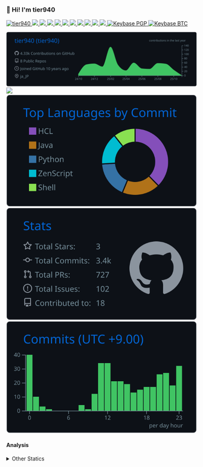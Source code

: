 ### 👋 Hi! I'm tier940

<p align="left"> 
  <a href="https://github.com/tier940/tier940/">
    <img src="https://komarev.com/ghpvc/?username=tier940" alt="tier940" />
  </a>
  <a href="http://twitter.com/tier940">
    <img height="20" src="https://img.shields.io/twitter/follow/tier940?label=Twitter&logo=twitter&style=flat" />
  </a>
  <a href="https://github.com/tier940">
    <img height="20" src="https://img.shields.io/github/followers/tier940?label=follow&logo=github&style=flat" />
  </a>
  <a href="https://www.reddit.com/user/tier940">
    <img height="20" src="https://img.shields.io/reddit/user-karma/combined/tier940?label=Reddit&logo=reddit&style=flat" />
  </a>
  <a href="https://stackoverflow.com/users/17317833/tier940">
    <img height="20" src="https://img.shields.io/stackexchange/stackoverflow/r/17317833?label=StackOverflow&logo=stack-overflow&style=flat" />
  </a>
  <a href="https://zenn.dev/tier940">
    <img height="20" src="https://zenn.badge.nikaera.com/s/tier940/likes" />
  </a>
  <a href="https://zenn.dev/tier940">
    <img height="20" src="https://zenn.badge.nikaera.com/s/tier940/followers" />
  </a>
  <a href="https://zenn.dev/tier940">
    <img height="20" src="https://zenn.badge.nikaera.com/s/tier940/articles" />
  </a>
  <a href="http://qiita.com/tier940">
    <img height="20" src="https://qiita-badge.apiapi.app/s/tier940/posts.svg" />
  </a>
  <a href="http://qiita.com/tier940">
    <img height="20" src="https://qiita-badge.apiapi.app/s/tier940/contributions.svg" />
  </a>
  <a href="https://github.com/tier940/tier940/">
    <img height="20" src="https://github.com/tier940/tier940/actions/workflows/main.yml/badge.svg" />
  </a>
  <a href="https://keybase.io/tier940">
    <img alt="Keybase PGP" src="https://img.shields.io/keybase/pgp/tier940">
  </a>
  <a href="https://keybase.io/tier940">
    <img alt="Keybase BTC" src="https://img.shields.io/keybase/btc/tier940">
  </a>
</p>

[![](https://raw.githubusercontent.com/tier940/tier940/main/profile-summary-card-output/github_dark/0-profile-details.svg)](https://github.com/vn7n24fzkq/github-profile-summary-cards)
[![](https://raw.githubusercontent.com/tier940/tier940/main/profile-summary-card-output/github_dark/1-repos-per-language.svg)](https://github.com/vn7n24fzkq/github-profile-summary-cards) [![](https://raw.githubusercontent.com/tier940/tier940/main/profile-summary-card-output/github_dark/2-most-commit-language.svg)](https://github.com/vn7n24fzkq/github-profile-summary-cards)
[![](https://raw.githubusercontent.com/tier940/tier940/main/profile-summary-card-output/github_dark/3-stats.svg)](https://github.com/vn7n24fzkq/github-profile-summary-cards) [![](https://raw.githubusercontent.com/tier940/tier940/main/profile-summary-card-output/github_dark/4-productive-time.svg)](https://github.com/vn7n24fzkq/github-profile-summary-cards)


#### Analysis
<!-- <img height="150" src="https://github.com/tier940/tier940/blob/master/images/stat.svg" alt="Alternative Text"/> -->

<details>
  <summary>Other Statics</summary>
  <!--START_SECTION:waka-->
![Code Time](http://img.shields.io/badge/Code%20Time-4%2C484%20hrs%2057%20mins-blue)

**🐱 My GitHub Data** 

> 📦 35.5 kB Used in GitHub's Storage 
 > 
> 💼 Opted to Hire
 > 
> 📜 8 Public Repositories 
 > 
> 🔑 5 Private Repositories 
 > 
**I'm an Early 🐤** 

```text
🌞 Morning                3044 commits        ████░░░░░░░░░░░░░░░░░░░░░   16.66 % 
🌆 Daytime                6564 commits        █████████░░░░░░░░░░░░░░░░   35.92 % 
🌃 Evening                6747 commits        █████████░░░░░░░░░░░░░░░░   36.93 % 
🌙 Night                  1917 commits        ███░░░░░░░░░░░░░░░░░░░░░░   10.49 % 
```
📅 **I'm Most Productive on Sunday** 

```text
Monday                   1861 commits        ███░░░░░░░░░░░░░░░░░░░░░░   10.18 % 
Tuesday                  2953 commits        ████░░░░░░░░░░░░░░░░░░░░░   16.16 % 
Wednesday                2307 commits        ███░░░░░░░░░░░░░░░░░░░░░░   12.63 % 
Thursday                 1835 commits        ███░░░░░░░░░░░░░░░░░░░░░░   10.04 % 
Friday                   2569 commits        ████░░░░░░░░░░░░░░░░░░░░░   14.06 % 
Saturday                 3366 commits        █████░░░░░░░░░░░░░░░░░░░░   18.42 % 
Sunday                   3381 commits        █████░░░░░░░░░░░░░░░░░░░░   18.50 % 
```


📊 **This Week I Spent My Time On** 

```text
🕑︎ Time Zone: Asia/Tokyo

💬 Programming Languages: 
Other                    26 hrs 32 mins      ██████████████████████░░░   86.70 % 
Java                     1 hr 56 mins        ██░░░░░░░░░░░░░░░░░░░░░░░   06.36 % 
Markdown                 1 hr 18 mins        █░░░░░░░░░░░░░░░░░░░░░░░░   04.25 % 
JSON                     11 mins             ░░░░░░░░░░░░░░░░░░░░░░░░░   00.65 % 
YAML                     10 mins             ░░░░░░░░░░░░░░░░░░░░░░░░░   00.56 % 

🔥 Editors: 
Edge                     26 hrs 18 mins      █████████████████████░░░░   85.97 % 
IntelliJ IDEA            2 hrs 38 mins       ██░░░░░░░░░░░░░░░░░░░░░░░   08.66 % 
VS Code                  1 hr 38 mins        █░░░░░░░░░░░░░░░░░░░░░░░░   05.37 % 

💻 Operating System: 
Windows                  27 hrs 31 mins      ██████████████████████░░░   89.94 % 
Mac                      3 hrs 4 mins        ███░░░░░░░░░░░░░░░░░░░░░░   10.06 % 
```

**I Mostly Code in Java** 

```text
Java                     17 repos            █████████████░░░░░░░░░░░░   53.12 % 
ZenScript                3 repos             ██░░░░░░░░░░░░░░░░░░░░░░░   09.38 % 
Shell                    2 repos             ██░░░░░░░░░░░░░░░░░░░░░░░   06.25 % 
Python                   2 repos             ██░░░░░░░░░░░░░░░░░░░░░░░   06.25 % 
HTML                     1 repo              █░░░░░░░░░░░░░░░░░░░░░░░░   03.12 % 
```



**Timeline**

![Lines of Code chart](https://raw.githubusercontent.com/tier940/tier940/main/assets/bar_graph.png)


 Last Updated on 20/09/2024 00:34:04 UTC
<!--END_SECTION:waka-->
</details>
